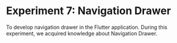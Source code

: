 # Experiment 7: Navigation Drawer
To develop navigation drawer in the Flutter application. During this experiment, we acquired knowledge about Navigation Drawer.

